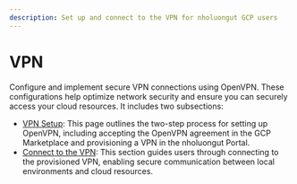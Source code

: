 ```yaml
---
description: Set up and connect to the VPN for nholuongut GCP users
---
```


# VPN

Configure and implement secure VPN connections using OpenVPN. These configurations help optimize network security and ensure you can securely access your cloud resources. It includes two subsections:

* [VPN Setup](../vpn-setup.md): This page outlines the two-step process for setting up OpenVPN, including accepting the OpenVPN agreement in the GCP Marketplace and provisioning a VPN in the nholuongut Portal.
* [Connect to the VPN](../../../overview-2/prerequisites/connect-to-the-vpn.md): This section guides users through connecting to the provisioned VPN, enabling secure communication between local environments and cloud resources.

